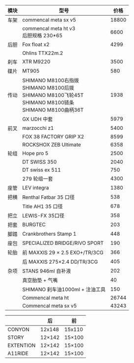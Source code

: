 | 模块  | 型号                                                                                                 | 价格    |
| --- | -------------------------------------------------------------------------------------------------- | ----- |
| 车架  | commencal meta sx v5                                                                               | 18800 |
|     | commencal meta ht v3<br>后胆规格 230*65                                                                | 6600  |
| 后胆  | Fox float x2                                                                                       | 4299  |
|     | Ohlins TTX22m.2                                                                                    |       |
| 刹车  | XTR M9220                                                                                          | 3500  |
| 碟片  | MT905                                                                                              | 580   |
| 传动  | SHIMANO M8100右指拨<br>SHIMANO M8100后拨<br>SHIMANO M8100飞轮45T<br>SHIMANO M8100链条<br>SHIMANO M8100曲柄36T | 1938  |
|     | GX UDH 中套                                                                                          | 5979  |
| 前叉  | marzocchi z1                                                                                       | 5400  |
|     | FOX 38 FACTORY GRIP X2                                                                             | 8599  |
|     | ROCKSHOX ZEB Ultimate                                                                              | 6358  |
| 轮组  | Hope pro 5                                                                                         | 2500  |
|     | DT SWISS 350                                                                                       | 2040  |
|     | DT swiss ex 511                                                                                    | 750   |
|     | 279 轮组一套                                                                                           | 4300  |
| 座管  | LEV integra                                                                                        | 1380  |
| 把横  | Renthal Fatbar 35 口径                                                                               | 538   |
|     | Title AH1 35 口径                                                                                    | 678   |
| 把立  | LEWIS-FX 35口径                                                                                      | 358   |
| 把套  | BURGTEC                                                                                            | 203   |
| 脚踏  | Crankbrothers Stamp 1                                                                              | 448   |
| 座包  | SPECIALIZED BRIDGE/RIVO SPORT                                                                      | 190   |
| 轮胎  | 前 MAXXIS 29 × 2.5 EXO+/TR/3CG                                                                      | 366   |
|     | 后 MAXXIS 275×2.4 DD/TR/3CG                                                                         | 405   |
| 杂项  | STANS 946ml 自补液                                                                                    | 202   |
|     | 真空胎垫 + 气嘴                                                                                          | 40    |
|     | SHIMANO 刹车油1000ml + 注油工具                                                                           | 150   |
|     | Commencal meta ht                                                                                  | 26744 |
|     | Commencal meta sx v5                                                                               | 43243 |

|           | 后      | 前      |
| --------- | ------ | ------ |
| CONYON    | 12x148 | 15x110 |
| STORY     | 12×142 | 15×100 |
| EXTENTION | 12×142 | 15×100 |
| A11RIDE   | 12×142 | 15×100 |
